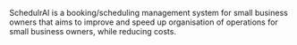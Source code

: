 SchedulrAI is a booking/scheduling management system for small business owners that aims to improve and speed up organisation of operations for small business owners, while reducing costs.
